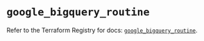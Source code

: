 # `google_bigquery_routine`

Refer to the Terraform Registry for docs: [`google_bigquery_routine`](https://registry.terraform.io/providers/hashicorp/google/6.24.0/docs/resources/bigquery_routine).
